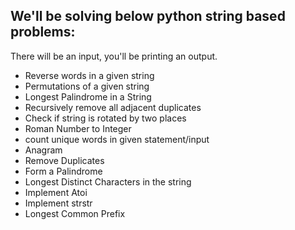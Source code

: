 ## We'll be solving below python string based problems:

There will be an input, you'll be printing an output.


- Reverse words in a given string
- Permutations of a given string
- Longest Palindrome in a String
- Recursively remove all adjacent duplicates
- Check if string is rotated by two places
- Roman Number to Integer
- count unique words in given statement/input
- Anagram
- Remove Duplicates
- Form a Palindrome
- Longest Distinct Characters in the string
- Implement Atoi
- Implement strstr
- Longest Common Prefix

